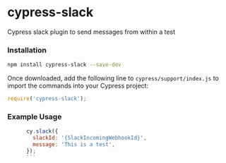 # cypress-slack

Cypress slack plugin to send messages from within a test

### Installation

```sh
npm install cypress-slack --save-dev
```

Once downloaded, add the following line to `cypress/support/index.js` to import the commands into your Cypress project:

```js
require('cypress-slack');
```

### Example Usage

````javascript
      cy.slack({
        slackId: '{SlackIncomingWebhookId}',
        message: 'This is a test',
      });
      ```
````
